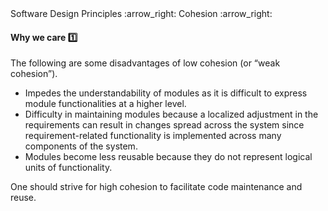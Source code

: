 <link rel="stylesheet" href="{{baseUrl}}/css/textbook.css">

<div class="website-content">

<div id="path">Software Design Principles :arrow_right: Cohesion :arrow_right:</div>

<div id="title">

#### Why we care :one:

</div>

<div id="body">

The following are some disadvantages of low cohesion (or “weak cohesion”).

*	Impedes the understandability of modules as it is difficult to express module functionalities at a higher level.
*	Difficulty in maintaining modules because a localized adjustment in the requirements can result in changes spread across the system since requirement-related functionality is implemented across many components of the system.
*	Modules become less reusable because they do not represent logical units of functionality.

One should strive for high cohesion to facilitate code maintenance and reuse.

</div>

</div>
